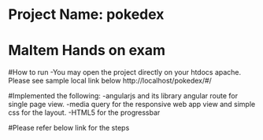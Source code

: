 # Project Name: pokedex
# Maltem Hands on exam


#How to run
-You may open the project directly on your htdocs apache. Please see sample local link below
http://localhost/pokedex/#/

#Implemented the following:
-angularjs and its library angular route for single page view.
-media query for the responsive web app view and simple css for the layout.
-HTML5 for the progressbar

#Please refer below link for the steps 

